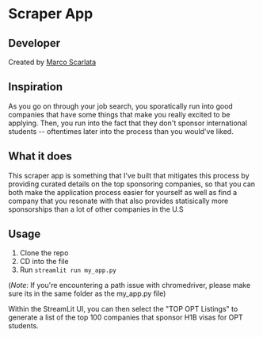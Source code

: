 # Scraper App

## Developer

Created by [Marco Scarlata](https://www.linkedin.com/in/marco-scarlata)


## Inspiration

As you go on through your job search, you sporatically run into good companies that have some things that make you really excited to be applying. Then, you run into the fact that they don't
sponsor international students -- oftentimes later into the process than you would've liked. 


## What it does

This scraper app is something that I've built that mitigates this process by providing curated details on the top sponsoring companies, so that you can both make the application process easier for yourself
as well as find a company that you resonate with that also provides statisically more sponsorships than a lot of other companies in the U.S

## Usage

1. Clone the repo
2. CD into the file
3. Run `streamlit run my_app.py`   

(*Note*: If you're encountering a path issue with chromedriver, please make sure its in the same folder as the my_app.py file)

Within the StreamLit UI, you can then select the "TOP OPT Listings" to generate a list of the top 100 companies that sponsor H1B visas for OPT students.

